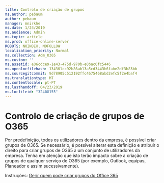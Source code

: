 ```yaml
---
title: Controlo de criação de grupos
ms.author: pebaum
author: pebaum
manager: mnirkhe
ms.date: 1/23/2019
ms.audience: Admin
ms.topic: article
ms.prod: office-online-server
ROBOTS: NOINDEX, NOFOLLOW
localization_priority: Normal
ms.collection: Adm_O365
ms.custom: ''
ms.assetid: e06cdce9-1e43-475d-970b-e0bac0fc5446
ms.openlocfilehash: 134361cc92b86ab13a5cd3443b6fabe2df3b83bb
ms.sourcegitcommit: 9d78905c512192ffc4675468abd2efc5f2e4baf4
ms.translationtype: MT
ms.contentlocale: pt-PT
ms.lasthandoff: 04/23/2019
ms.locfileid: "32408155"
---
```

# <a name="control-creation-of-o365-groups"></a>Controlo de criação de grupos de O365

Por predefinição, todos os utilizadores dentro da empresa, é possível criar grupos de O365. Se necessário, é possível alterar esta definição e atribuir o direito para criar grupos de O365 a um conjunto de utilizadores da empresa. Tenha em atenção que isto terão impacto sobre a criação de grupos de qualquer serviço de O365 (por exemplo, Outlook, equipas, Planeador e assim sucessivamente).
  
Instruções: [Gerir quem pode criar grupos do Office 365](https://docs.microsoft.com/office365/admin/create-groups/manage-creation-of-groups)
